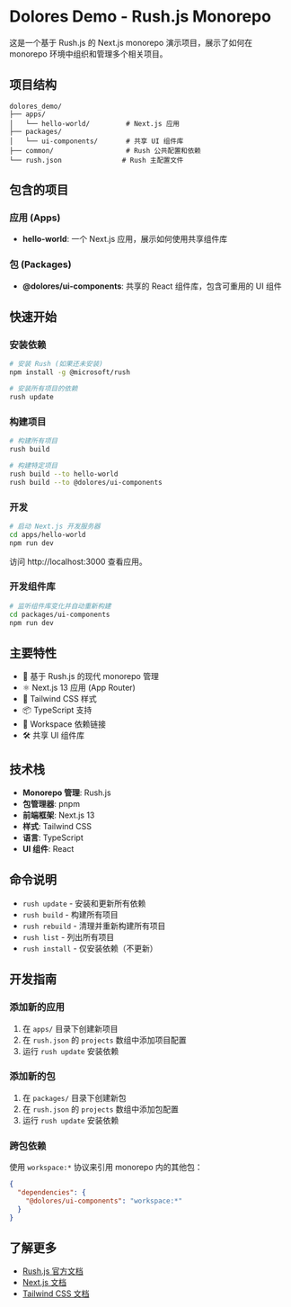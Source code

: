 # Dolores Demo - Rush.js Monorepo

这是一个基于 Rush.js 的 Next.js monorepo 演示项目，展示了如何在 monorepo 环境中组织和管理多个相关项目。

## 项目结构

```
dolores_demo/
├── apps/
│   └── hello-world/         # Next.js 应用
├── packages/
│   └── ui-components/       # 共享 UI 组件库
├── common/                  # Rush 公共配置和依赖
└── rush.json               # Rush 主配置文件
```

## 包含的项目

### 应用 (Apps)
- **hello-world**: 一个 Next.js 应用，展示如何使用共享组件库

### 包 (Packages)  
- **@dolores/ui-components**: 共享的 React 组件库，包含可重用的 UI 组件

## 快速开始

### 安装依赖

```bash
# 安装 Rush (如果还未安装)
npm install -g @microsoft/rush

# 安装所有项目的依赖
rush update
```

### 构建项目

```bash
# 构建所有项目
rush build

# 构建特定项目
rush build --to hello-world
rush build --to @dolores/ui-components
```

### 开发

```bash
# 启动 Next.js 开发服务器
cd apps/hello-world
npm run dev
```

访问 http://localhost:3000 查看应用。

### 开发组件库

```bash
# 监听组件库变化并自动重新构建
cd packages/ui-components
npm run dev
```

## 主要特性

- 🚀 基于 Rush.js 的现代 monorepo 管理
- ⚛️ Next.js 13 应用 (App Router)
- 🎨 Tailwind CSS 样式
- 📦 TypeScript 支持
- 🔗 Workspace 依赖链接
- 🛠️ 共享 UI 组件库

## 技术栈

- **Monorepo 管理**: Rush.js
- **包管理器**: pnpm
- **前端框架**: Next.js 13
- **样式**: Tailwind CSS
- **语言**: TypeScript
- **UI 组件**: React

## 命令说明

- `rush update` - 安装和更新所有依赖
- `rush build` - 构建所有项目
- `rush rebuild` - 清理并重新构建所有项目
- `rush list` - 列出所有项目
- `rush install` - 仅安装依赖（不更新）

## 开发指南

### 添加新的应用
1. 在 `apps/` 目录下创建新项目
2. 在 `rush.json` 的 `projects` 数组中添加项目配置
3. 运行 `rush update` 安装依赖

### 添加新的包
1. 在 `packages/` 目录下创建新包
2. 在 `rush.json` 的 `projects` 数组中添加包配置
3. 运行 `rush update` 安装依赖

### 跨包依赖
使用 `workspace:*` 协议来引用 monorepo 内的其他包：

```json
{
  "dependencies": {
    "@dolores/ui-components": "workspace:*"
  }
}
```

## 了解更多

- [Rush.js 官方文档](https://rushjs.io/)
- [Next.js 文档](https://nextjs.org/docs)
- [Tailwind CSS 文档](https://tailwindcss.com/docs)